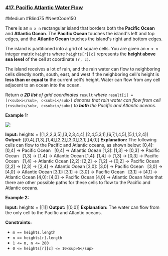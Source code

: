 ### [417. Pacific Atlantic Water Flow](https://leetcode.com/problems/pacific-atlantic-water-flow/)

#Medium #Blind75 #NeetCode150

There is an `m x n` rectangular island that borders both the **Pacific Ocean** and **Atlantic Ocean**. The **Pacific Ocean** touches the island's left and top edges, and the **Atlantic Ocean** touches the island's right and bottom edges.

The island is partitioned into a grid of square cells. You are given an `m x n` integer matrix `heights` where `heights[r][c]` represents the **height above sea level** of the cell at coordinate `(r, c)`.

The island receives a lot of rain, and the rain water can flow to neighboring cells directly north, south, east, and west if the neighboring cell's height is **less than or equal to** the current cell's height. Water can flow from any cell adjacent to an ocean into the ocean.

Return _a **2D list** of grid coordinates_ `result` _where_ `result[i] = [r<sub>i</sub>, c<sub>i</sub>]` _denotes that rain water can flow from cell_ `(r<sub>i</sub>, c<sub>i</sub>)` _to **both** the Pacific and Atlantic oceans_.

**Example 1:**

![](https://assets.leetcode.com/uploads/2021/06/08/waterflow-grid.jpg)

**Input:** heights = \[\[1,2,2,3,5\],\[3,2,3,4,4\],\[2,4,5,3,1\],\[6,7,1,4,5\],\[5,1,1,2,4\]\]
**Output:** \[\[0,4\],\[1,3\],\[1,4\],\[2,2\],\[3,0\],\[3,1\],\[4,0\]\]
**Explanation:** The following cells can flow to the Pacific and Atlantic oceans, as shown below:
\[0,4\]: \[0,4\] -> Pacific Ocean
  \[0,4\] -> Atlantic Ocean
\[1,3\]: \[1,3\] -> \[0,3\] -> Pacific Ocean
  \[1,3\] -> \[1,4\] -> Atlantic Ocean
\[1,4\]: \[1,4\] -> \[1,3\] -> \[0,3\] -> Pacific Ocean
  \[1,4\] -> Atlantic Ocean
\[2,2\]: \[2,2\] -> \[1,2\] -> \[0,2\] -> Pacific Ocean
  \[2,2\] -> \[2,3\] -> \[2,4\] -> Atlantic Ocean
\[3,0\]: \[3,0\] -> Pacific Ocean
  \[3,0\] -> \[4,0\] -> Atlantic Ocean
\[3,1\]: \[3,1\] -> \[3,0\] -> Pacific Ocean
  \[3,1\] -> \[4,1\] -> Atlantic Ocean
\[4,0\]: \[4,0\] -> Pacific Ocean
\[4,0\] -> Atlantic Ocean
Note that there are other possible paths for these cells to flow to the Pacific and Atlantic oceans.

**Example 2:**

**Input:** heights = \[\[1\]\]
**Output:** \[\[0,0\]\]
**Explanation:** The water can flow from the only cell to the Pacific and Atlantic oceans.

**Constraints:**

- `m == heights.length`
- `n == heights[r].length`
- `1 <= m, n <= 200`
- `0 <= heights[r][c] <= 10<sup>5</sup>`
